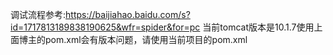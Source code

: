
调试流程参考:https://baijiahao.baidu.com/s?id=1717813189838190625&wfr=spider&for=pc
当前tomcat版本是10.1.7使用上面博主的pom.xml会有版本问题，请使用当前项目的pom.xml
